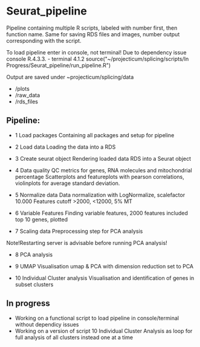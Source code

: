 # Seurat_pipeline

Pipeline containing multiple R scripts, labeled with number first, then function name. 
Same for saving RDS files and images, number output corresponding with the script.

To load pipeline enter in console, not terminal! Due to dependency issue console R.4.3.3. - terminal 4.1.2
source("~/projecticum/splicing/scripts/In Progress/Seurat_pipeline/run_pipeline.R")

Output are saved under ~projecticum/splicing/data
   - /plots
   - /raw_data
   - /rds_files

## Pipeline:

- 1 Load packages
Containing all packages and setup for pipeline

- 2 Load data
Loading the data into a RDS

- 3 Create seurat object
Rendering loaded data RDS into a Seurat object

- 4 Data quality
QC metrics for genes, RNA molecules and mitochondrial percentage
Scatterplots and featureplots with pearson correlations, violinplots for average standard deviation.


- 5 Normalize data
Data normalization with LogNormalize, scalefactor 10.000 
Features cutoff >2000, <12000, 5% MT

- 6 Variable Features
Finding variable features, 2000 features included
top 10 genes, plotted

- 7 Scaling data
Preprocessing step for PCA analysis

Note!Restarting server is advisable before running PCA analysis!

- 8 PCA analysis

- 9 UMAP
Visualisation umap & PCA with dimension reduction set to PCA

- 10 Individual Cluster analysis
Visualisation and identification of genes in subset clusters

## In progress
-  Working on a functional script to load pipeline in console/terminal without dependicy issues
-  Working on a version of script 10 Individual Cluster Analysis as loop for full analysis of all clusters instead one at a time

